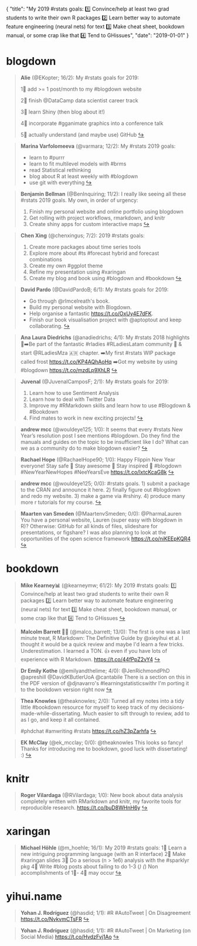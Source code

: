 {
  "title": "My 2019 #rstats goals: 1️⃣ Convince/help at least two grad students to write their own R packages 2️⃣ Learn better way to automate feature engineering (neural nets) for text 3️⃣ Make cheat sheet, bookdown manual, or some crap like that 4️⃣ Tend to GHissues",
  "date": "2019-01-01"
}

# blogdown

> **Alie** (@EKopter; 16/2): My #rstats goals for 2019:
> >
> 1⃣ add &gt;= 1 post/month to my #blogdown website 
> >
> 2⃣ finish @DataCamp data scientist career track
> >
> 3⃣ learn Shiny (then blog about it!)
> >
> 4⃣ incorporate #gganimate graphics into a conference talk
> >
> 5⃣ actually understand (and maybe use) GitHub  [&#8618;](https://twitter.com/xieyihui/status/1079754147136659457)

<!-- -->


> **Marina Varfolomeeva** (@varmara; 12/2): My #rstats 2019 goals:
> - learn to #purrr
> - learn to fit multilevel models with #brms
> - read Statistical rethinking
> - blog about R at least weekly with #blogdown
> - use git with everything  [&#8618;](https://twitter.com/xieyihui/status/1079888718545252352)

<!-- -->


> **Benjamin Bellman** (@BenInquiring; 11/2): I really like seeing all these #rstats 2019 goals. My own, in order of urgency:
> 1) Finish my personal website and online portfolio using blogdown
> 2) Get rolling with project workflows, rmarkdown, and knitr 
> 3) Create shiny apps for custom interactive maps  [&#8618;](https://twitter.com/xieyihui/status/1079827255466082304)

<!-- -->


> **Chen Xing** (@chenxingus; 7/2): 2019 #rstats goals:
> 1. Create more packages about time series tools
> 2. Explore more about #ts #forecast hybrid and forecast combinations
> 3. Create my own #ggplot theme
> 4. Refine my presentation using #xaringan
> 5. Create my blog and book using #blogdown and #bookdown  [&#8618;](https://twitter.com/xieyihui/status/1079890261021417474)

<!-- -->


> **David Pardo** (@DavidPardoB; 6/1): My #rstats goals for 2019:
> - Go through @rlmcelreath's book.
> - Build my personal website with Blogdown.
> - Help organise a fantastic https://t.co/OxUy4E7dFK.
> - Finish our book visualisation project with @aptoptout and keep collaborating.  [&#8618;](https://twitter.com/xieyihui/status/1079793111054909440)

<!-- -->


> **Ana Laura Diedrichs** (@anadiedrichs; 4/1): My #rstats 2018 highlights 💫➡️Be part of the fantastic #rladies #RLadiesLatam community 💜 &amp; start @RLadiesMza 🇦🇷 chapter.
> ➡️My first #rstats WIP package called frost https://t.co/KP4AQhAoHq
> ➡️Got my website by using #blogdown https://t.co/mzdLp9XhLR  [&#8618;](https://twitter.com/xieyihui/status/1079844350358634497)

<!-- -->


> **Juvenal** (@JuvenalCamposF; 2/1): My #rstats goals for 2019:
> 1. Learn how to use Sentiment Analysis 
> 2. Learn how to deal with Twitter Data
> 3. Improve my #RMarkdown skills and learn how to use #Blogdown &amp; #Bookdown
> 4. Find mates to work in new exciting projects!  [&#8618;](https://twitter.com/xieyihui/status/1079935375794028546)

<!-- -->


> **andrew mcc** (@wouldeye125; 1/0): It seems that every #rstats New Year’s resolution post I see mentions #blogdown. Do they find the manuals and guides on the topic to be insufficient like I do? What can we as a community do to make blogdown easier?  [&#8618;](https://twitter.com/xieyihui/status/1079905671062192128)

<!-- -->


> **Rachael Hope** (@RachaelHope90; 1/0): Happy Flippin New Year everyone!  Stay safe 💜 Stay awesome 💜 Stay inspired 💜 #blogdown #NewYearNewHopes #NeeYearsEve https://t.co/lxtcKcaG8k  [&#8618;](https://twitter.com/xieyihui/status/1079845813759676416)

<!-- -->


> **andrew mcc** (@wouldeye125; 0/0): #rstats goals. 1) submit a package to the CRAN and announce it here. 2) finally figure out #blogdown and redo my website. 3) make a game via #rshiny. 4) produce many more r tutorials for my course.  [&#8618;](https://twitter.com/xieyihui/status/1079899453576957952)

<!-- -->


> **Maarten van Smeden** (@MaartenvSmeden; 0/0): @PharmaLauren You have a personal website, Lauren (super easy with blogdown in R)? Otherwise: GitHub for all kinds of files, slideshare for presentations, or figshare? I was also planning to look at the opportunities of the open science framework https://t.co/niKEEpKQR4  [&#8618;](https://twitter.com/xieyihui/status/1079723910747308032)

<!-- -->


# bookdown

> **Mike Kearney📊** (@kearneymw; 61/2): My 2019 #rstats goals:
> 1️⃣ Convince/help at least two grad students to write their own R packages
> 2️⃣ Learn better way to automate feature engineering (neural nets) for text
> 3️⃣ Make cheat sheet, bookdown manual, or some crap like that
> 4️⃣ Tend to GHissues  [&#8618;](https://twitter.com/xieyihui/status/1079755205737091074)

<!-- -->


> **Malcolm Barrett 🦁🐻** (@malco_barrett; 13/0): The first is one was a last minute treat, R Markdown: The Definitive Guide by @xieyihui et al. I thought it would be a quick review and maybe I'd learn a few tricks. Underestimation. I learned a TON. 👍 even if you have lots of experience with R Markdown.  https://t.co/44fPpZ2vY4  [&#8618;](https://twitter.com/xieyihui/status/1079848547887939584)

<!-- -->


> **Dr Emily Kothe** (@emilyandthelime; 4/0): @JenRichmondPhD @apreshill @DavidKButlerUoA @cantabile There is a section on this in the PDF version of @djnavarro's #learningstatisticswithr I'm porting it to the bookdown version right now  [&#8618;](https://twitter.com/xieyihui/status/1079673353181351936)

<!-- -->


> **Thea Knowles** (@theaknowles; 2/0): Turned all my notes into a tidy little #bookdown resource for myself to keep track of my decisions-made-while-dissertating. Much easier to sift through to review, add to as I go, and keep it all contained. 
> >
> #phdchat #amwriting #rstats https://t.co/hZ3pZarhfa  [&#8618;](https://twitter.com/xieyihui/status/1079883460926418944)

<!-- -->


> **EK McClay** (@ek_mcclay; 0/0): @theaknowles This looks so fancy! Thanks for introducing me to bookdown, good luck with dissertating! :)  [&#8618;](https://twitter.com/xieyihui/status/1079890887369474049)

<!-- -->


# knitr

> **Roger Vilardaga** (@RVilardaga; 1/0): New book about data analysis completely written with RMarkdown and knitr, my favorite tools for reproducible research.
> https://t.co/buD8WHnH6y  [&#8618;](https://twitter.com/xieyihui/status/1079844974571782145)

<!-- -->


# xaringan

> **Michael Höhle** (@m_hoehle; 16/1): My 2019 #rstats goals:
> 1⃣ Learn a new intriguing programming language (with an R interface)
> 2⃣ Make #xaringan slides
> 3⃣ Do a serious (n &gt; 1e6) analysis with the #sparklyr pkg
> 4⃣ Write #blog posts about failing to do 1-3 (*)
> (*) Non accomplishments of 1⃣- 4⃣ may occur  [&#8618;](https://twitter.com/xieyihui/status/1079677184330158080)

<!-- -->


# yihui.name

> **Yohan J. Rodríguez** (@hasdid; 1/1): #R  #AutoTweet | On Disagreement https://t.co/NvkvmCTsFR  [&#8618;](https://twitter.com/xieyihui/status/1079826269557137409)

<!-- -->


> **Yohan J. Rodríguez** (@hasdid; 1/1): #R  #AutoTweet | On Marketing (on Social Media) https://t.co/HvdzFvj1Ao  [&#8618;](https://twitter.com/xieyihui/status/1079826268319858688)

<!-- -->


